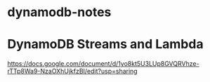 # dynamodb-notes

# DynamoDB Streams and Lambda
https://docs.google.com/document/d/1yo8kt5U3LUp8GVQRVhze-rTTp8Wa9-NzaOXhUjkfzBI/edit?usp=sharing
